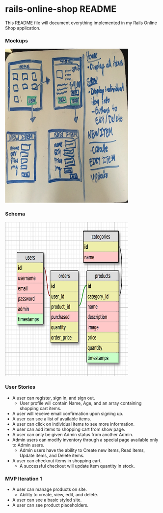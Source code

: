 # rails-online-shop README

This README file will document everything implemented in my Rails Online Shop application.

### Mockups
<img src='./mockup.jpg' alt="mock ups" width="400" height="500">

### Schema
<img src='./schema.png' alt="schema" width="400" height="500">

### User Stories
* A user can register, sign in, and sign out.
  * User profile will contain Name, Age, and an array containing shopping cart items.
* A user will receive email confirmation upon signing up.
* A user can see a list of available items.
* A user can click on individual items to see more information.
* A user can add items to shopping cart from show page.
* A user can only be given Admin status from another Admin.
* Admin users can modify inventory through a special page available only to Admin users. 
  * Admin users have the ability to Create new items, Read items, Update items, and Delete items.
* A user can checkout items in shopping cart.
  * A successful checkout will update item quantity in stock.

### MVP Iteration 1
* A user can manage products on site.
  * Ability to create, view, edit, and delete.
* A user can see a basic styled site.
* A user can see product placeholders.

